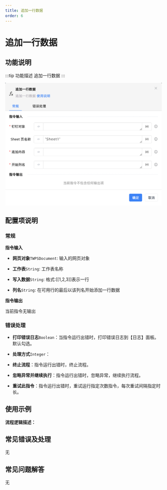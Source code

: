 ```yaml
---
title: 追加一行数据
order: 6
---
```


# 追加一行数据

## 功能说明

:::tip 功能描述
追加一行数据
:::

![追加一行数据](../../../../assets/追加一行数据_command.png)

## 配置项说明

### 常规

**指令输入**

- **网页对象**`TWPSDocument`: 输入的网页对象

- **工作表**`String`: 工作表名称

- **写入数据**`String`: 格式:[[1,2,3]]表示一行

- **列名**`String`: 在可用行的最后以该列名开始添加一行数据


**指令输出**

当前指令无输出

### 错误处理

- **打印错误日志**`Boolean`：当指令运行出错时，打印错误日志到【日志】面板。默认勾选。

- **处理方式**`Integer`：

 - **终止流程**：指令运行出错时，终止流程。

 - **忽略异常并继续执行**：指令运行出错时，忽略异常，继续执行流程。

 - **重试此指令**：指令运行出错时，重试运行指定次数指令，每次重试间隔指定时长。

## 使用示例

**流程逻辑描述：** 

## 常见错误及处理

无

## 常见问题解答

无

